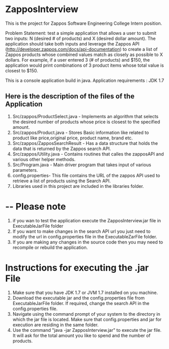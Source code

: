 ZapposInterview
===============
This is the project for Zappos Software Engineering College Intern position.

Problem Statement: test a simple application that allows a user to submit two inputs: N (desired # of products) and X (desired dollar amount). The application should take both inputs and leverage the Zappos API (http://developer.zappos.com/docs/api-documentation) to create a list of Zappos products whose combined values match as closely as possible to X dollars. For example, if a user entered 3 (# of products) and $150, the application would print combinations of 3 product items whose total value is closest to $150.

This is a console application build in java. Application requirements : JDK 1.7

Here is the description of the files of the Application
--
1. Src/zappos/ProductSelect.java - Implements an algorithm that selects the desired number of products whose price is closest to the specified amount.
2. Src/zappos/Product.java - Stores Basic information like related to product like price,original price, product name, brand  etc.
3. Src/zappos/ZapposSearchResult - Has a data structure that holds the data that is returned by the Zappos search API.
4. Src/zappos/Utility.java - Contains routines that calles the zapposAPI and various other helper methods.
5. Src/Program.java - Main driver program that takes input of various parameters.
6. config.properties- This file contains the URL of the zappos API used to retrieve a list of products using the Search API.
7. Libraries used in this project are included in the libraries folder.

--
Please note
===============
1. if you wan to test the application execute the ZapposInterview.jar file in ExecutableJarFile folder
2. If you want to make changes in the search API url you just need to modify the url in config.properties file in the ExecutableZarFile folder.
3. If you are making any changes in the source code then you may need to recompile or rebuild the application.

Instructions for executing the .jar File
===============
1. Make sure that you have JDK 1.7 or JVM 1.7 installed on you machine.
2. Download the executable jar and the config.properties file from ExecutableJarFile folder. If required, change the search API in the config.properties file.
3. Navigate using the command prompt of your system to the directory in which the jar file is located. Make sure that config.properties and jar for execution are residing in the same folder.
4. Use the command "java -jar ZapposInterview.jar" to execute the jar file. It will ask for the total amount you like to spend and the number of products.


  
